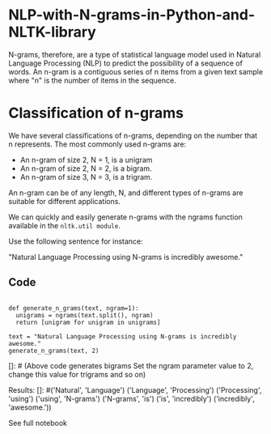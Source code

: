 # NLP-with-N-grams-in-Python-and-NLTK-library

N-grams, therefore, are a type of statistical language model used in Natural Language Processing (NLP) to predict the possibility 
of a sequence of words. An n-gram is a contiguous series of n items from a given text sample where "n" is the number of items in the sequence.

# Classification of n-grams
We have several classifications of n-grams, depending on the number that n represents. The most commonly used n-grams are:

* An n-gram of size 2, N = 1, is a unigram
* An n-gram of size 2, N = 2, is a bigram.
* An n-gram of size 3, N = 3, is a trigram.

An n-gram can be of any length, N, and different types of n-grams are suitable for different applications.

We can quickly and easily generate n-grams with the ngrams function available in the `nltk.util module`. 

Use the following sentence for instance:

"Natural Language Processing using N-grams is incredibly awesome."

## Code

```from nltk.util import ngrams 

def generate_n_grams(text, ngram=1):
  unigrams = ngrams(text.split(), ngram)
  return [unigram for unigram in unigrams]

text = "Natural Language Processing using N-grams is incredibly awesome."
generate_n_grams(text, 2)
```

[]: # (Above code generates bigrams Set the ngram parameter value to 2, 
    change this value for trigrams and so on)

 

Results:
[]: #('Natural', 'Language')
('Language', 'Processing')
('Processing', 'using')
('using', 'N-grams')
('N-grams', 'is')
('is', 'incredibly')
('incredibly', 'awesome.'))


See full notebook
